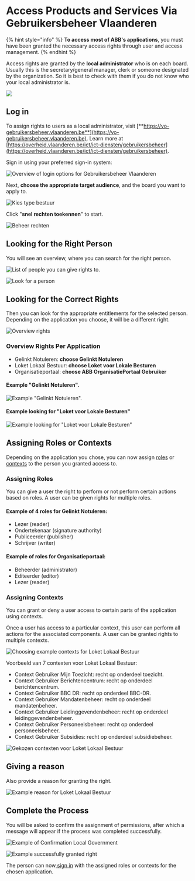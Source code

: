 # Access Products and Services Via Gebruikersbeheer Vlaanderen

{% hint style="info" %}
**To access most of ABB's applications**, you must have been granted the necessary access rights through user and access management.
{% endhint %}

Access rights are granted by the **local administrator** who is on each board. Usually this is the secretary/general manager, clerk or someone designated by the organization. So it is best to check with them if you do not know who your local administrator is.

![](../../.gitbook/assets/gebruikersbeheer-vlaanderen.png)

## **Log in**

To assign rights to users as a local administrator, visit [**https://vo-gebruikersbeheer.vlaanderen.be**](https://vo-gebruikersbeheer.vlaanderen.be). Learn more at [https://overheid.vlaanderen.be/ict/ict-diensten/gebruikersbeheer](https://overheid.vlaanderen.be/ict/ict-diensten/gebruikersbeheer).

Sign in using your preferred sign-in system:

![Overview of login options for Gebruikersbeheer Vlaanderen](../../.gitbook/assets/gebruikersbeheer-0-login.png)

Next, **choose the appropriate target audience**, and the board you want to apply to.

![Kies type bestuur](../../.gitbook/assets/2-gebruikersbeheer-1-2b2-type-2bbestuur.png)

Click "**snel rechten toekennen**" to start.

![Beheer rechten](../../.gitbook/assets/3-gebruikersbeheer-4-rechten.png)

## Looking for the Right Person

You will see an overview, where you can search for the right person.

![List of people you can give rights to.](../../.gitbook/assets/4-gebruikersbeheer-5-overzicht-personen.png)

![Look for a person](../../.gitbook/assets/5-gebruikersbeheer-6-zoeken-b.png)

## Looking for the Correct Rights

Then you can look for the appropriate entitlements for the selected person. Depending on the application you choose, it will be a different right.

![Overview rights](../../.gitbook/assets/6-gebruikersbeheer-7-overzicht-rechten%20%281%29.png)

### Overview Rights Per Application

* Gelinkt Notuleren: **choose Gelinkt Notuleren**
* Loket Lokaal Bestuur: **choose Loket voor Lokale Besturen**
* Organisatieportaal: **choose ABB OrganisatiePortaal Gebruiker**

#### Example "Gelinkt Notuleren".

![Example &quot;Gelinkt Notuleren&quot;.](../../.gitbook/assets/6-gebruikersbeheer-7-overzicht-rechten.png)

#### Example looking for "Loket voor Lokale Besturen"

![Example looking for &quot;Loket voor Lokale Besturen&quot;](../../.gitbook/assets/6-gebruikersbeheer-8-zoeken-rechten-b.png)

## Assigning Roles or Contexts

Depending on the application you chose, you can now assign [roles](./#assigning-roles) or [contexts](./#assigning-contexts) to the person you granted access to.

### Assigning Roles

You can give a user the right to perform or not perform certain actions based on roles. A user can be given rights for multiple roles.

#### Example of 4 roles for Gelinkt Notuleren:

* Lezer \(reader\)
* Ondertekenaar \(signature authority\)
* Publiceerder \(publisher\)
* Schrijver \(writer\)

#### Example of roles for Organisatieportaal:

* Beheerder \(administrator\)
* Editeerder \(editor\)
* Lezer \(reader\)

### Assigning Contexts

You can grant or deny a user access to certain parts of the application using contexts.

Once a user has access to a particular context, this user can perform all actions for the associated components. A user can be granted rights to multiple contexts.

![Choosing example contexts for Loket Lokaal Bestuur](../../.gitbook/assets/7-gebruikersbeheer-10-uitgeklapt.png)

Voorbeeld van 7 contexten voor Loket Lokaal Bestuur:

* Context Gebruiker Mijn Toezicht: recht op onderdeel toezicht.
* Context Gebruiker Berichtencentrum: recht op onderdeel berichtencentrum.
* Context Gebruiker BBC DR: recht op onderdeel BBC-DR.
* Context Gebruiker Mandatenbeheer: recht op onderdeel mandatenbeheer.
* Context Gebruiker Leidinggevendenbeheer: recht op onderdeel leidinggevendenbeheer.
* Context Gebruiker Personeelsbeheer: recht op onderdeel personeelsbeheer.
* Context Gebruiker Subsidies: recht op onderdeel subsidiebeheer.

![Gekozen contexten voor Loket Lokaal Bestuur](../../.gitbook/assets/8-2-gebruikersbeheer-11-2-contexten-b.png)

## Giving a reason

Also provide a reason for granting the right.

![Example reason for Loket Lokaal Bestuur](../../.gitbook/assets/9-gebruikersbeheer-12-reden.png)

## Complete the Process

You will be asked to confirm the assignment of permissions, after which a message will appear if the process was completed successfully.

![Example of Confirmation Local Government](../../.gitbook/assets/10-gebruikersbeheer-13-confirm.png)

![Example successfully granted right](../../.gitbook/assets/12-gebruikersbeheer-14-success.png)

The person can now[ sign in](signing-in.md) with the assigned roles or contexts for the chosen application.

